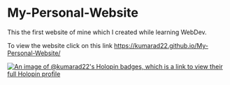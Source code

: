 # My-Personal-Website
This the first website of mine which I created while learning WebDev.

To view the website click on this link https://kumarad22.github.io/My-Personal-Website/

[![An image of @kumarad22's Holopin badges, which is a link to view their full Holopin profile](https://holopin.me/kumarad22)](https://holopin.io/@kumarad22)
